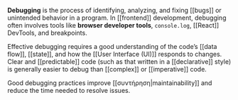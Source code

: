 **Debugging** is the process of identifying, analyzing, and fixing [[bugs]] or unintended behavior in a program. In [[frontend]] development, debugging often involves tools like **browser developer tools**, `console.log`, [[React]] DevTools, and breakpoints.

Effective debugging requires a good understanding of the code’s [[data flow]], [[state]], and how the [[User Interface (UI)]] responds to changes. Clear and [[predictable]] code (such as that written in a [[declarative]] style) is generally easier to debug than [[complex]] or [[imperative]] code.

Good debugging practices improve [[συντήρηση|maintainability]] and reduce the time needed to resolve issues.